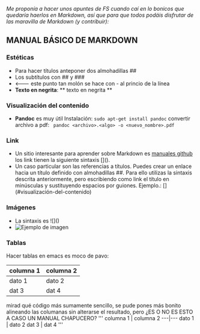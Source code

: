 *Me proponía a hacer unos apuntes de FS cuando caí en lo bonicos que quedaría haerlos en Markdown, así que para que todos podáis disfrutar de las maravilla de Markdown (y contribuir):*

## MANUAL BÁSICO DE MARKDOWN
### Estéticas
- Para hacer títulos anteponer dos almohadillas \##
- Los subtítulos con \## y \###
- <--- este punto tan molón se hace con \- al princio de la línea
- **Texto en negrita**:  \** texto en negrita \**

### Visualización del contenido
- **Pandoc** es muy útil
 Instalación:  `sudo apt-get install pandoc`
 convertir archivo a pdf:  ` pandoc <archivo>.<algo> -o <nuevo_nombre>.pdf`

### Link
- Un sitio interesante para aprender sobre Markdown es [manuales github](https://help.github.com/articles/basic-writing-and-formatting-syntax/#links)
los link tienen la siguiente sintaxis \[<mensaje>\](<link>).
- Un caso particular son las referencias a títulos. Puedes crear un enlace hacia un título
definido con almohadillas \##. Para ello utilizas la sintaxis descrita anteriormente, pero
escribiendo como link el título en minúsculas y sustituyendo espacios por guiones.
Ejemplo.: \[<mensaje>\](#visualización-del-contenido)

### Imágenes

- La sintaxis es !\[<Texto ayuda>\](<link de la imagen>)
- ![Ejemplo de imagen](https://media.giphy.com/media/aRmAPxula4i7C/giphy.gif)

### Tablas

Hacer tablas en emacs es moco de pavo:

columna 1 | columna 2
---|---
dato 1 | dato 2
dat 3 | dat 4

mirad qué código más sumamente sencillo, se pude pones  más bonito alineando las columanas sin alterarse el resultado, pero ¿ES O NO ES ESTO A CASO UN MANUAL CHAPUCERO?
'''
      columna 1 | columna 2
      ---|---
	dato 1 | dato 2
     dat 3 | dat 4
'''     
